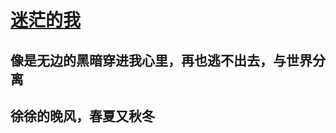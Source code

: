 # [迷茫的我](https://github.com/zfy68/gitblog/issues/6)

   

## 像是无边的黑暗穿进我心里，再也逃不出去，与世界分离 

## 徐徐的晚风，春夏又秋冬